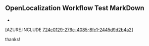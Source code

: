 ## OpenLocalization Workflow Test MarkDown
* 

[AZURE.INCLUDE [724c0129-276c-4085-8fc1-2445d9d2b4a2](calleeMd1.md)]

 
thanks!